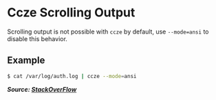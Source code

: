 # Ccze Scrolling Output

Scrolling output is not possible with `ccze` by default, use `--mode=ansi` to disable this behavior.

## Example

```bash
$ cat /var/log/auth.log | ccze --mode=ansi
```

**_Source: [StackOverFlow](https://unix.stackexchange.com/a/278283)_**
